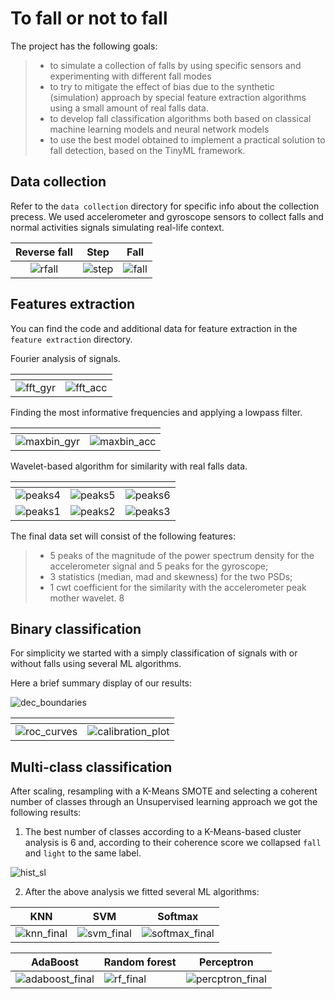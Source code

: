 # To fall or not to fall

The project has the following goals:
>- to simulate a collection of falls by using specific sensors and experimenting with different
fall modes
>- to try to mitigate the effect of bias due to the synthetic (simulation) approach by special
feature extraction algorithms using a small amount of real falls data.
>- to develop fall classification algorithms both based on classical machine learning models
and neural network models
>- to use the best model obtained to implement a practical solution to fall detection, based
on the TinyML framework.

## Data collection 

Refer to the `data collection` directory for specific info about the collection precess. We used accelerometer and gyroscope sensors to collect falls and normal activities signals simulating real-life context.

Reverse fall          |  Step | Fall
:-------------------------:|:-------------------------:|:-------------------------:
![rfall](https://github.com/Engrima18/ToFall_orNot_toFall/assets/93355495/d9514377-6b91-4484-adb2-71ac81f89bc1)|![step](https://github.com/Engrima18/ToFall_orNot_toFall/assets/93355495/705c2bdf-9bc4-4640-9ff5-aacc5e041316)|![fall](https://github.com/Engrima18/ToFall_orNot_toFall/assets/93355495/88cf4140-7ba4-4709-9c9e-d0275aedc57a)

## Features extraction

You can find the code and additional data for feature extraction in the `feature extraction` directory.

Fourier analysis of signals.

| <!-- -->    | <!-- -->    | 
|-------------|-------------|
![fft_gyr](https://github.com/Engrima18/ToFall_orNot_toFall/assets/93355495/a8dd17af-f599-437f-99ce-c4466e735a99)|![fft_acc](https://github.com/Engrima18/ToFall_orNot_toFall/assets/93355495/91ed2c13-b774-4337-9ff0-88d887785791)

Finding the most informative frequencies and applying a lowpass filter.

| <!-- -->    | <!-- -->    | 
|-------------|-------------|
![maxbin_gyr](https://github.com/Engrima18/ToFall_orNot_toFall/assets/93355495/52c1e962-a924-44ad-8d6e-8dd3ea489b1a)|![maxbin_acc](https://github.com/Engrima18/ToFall_orNot_toFall/assets/93355495/430a8544-1e90-40d7-9285-3ce4f3155b86)


Wavelet-based algorithm for similarity with real falls data.

| <!-- -->    | <!-- -->    | <!-- -->    | 
|-------------|-------------|-------------|
![peaks4](https://github.com/Engrima18/ToFall_orNot_toFall/assets/93355495/be1b1607-daed-4e9a-8fb3-4e23d47d2bd0)|![peaks5](https://github.com/Engrima18/ToFall_orNot_toFall/assets/93355495/9f3e9a69-846a-41a7-8c98-dcdc5f91c85a)|![peaks6](https://github.com/Engrima18/ToFall_orNot_toFall/assets/93355495/b03283e2-0238-4b1f-9ed8-e4fd4b871dfa)
![peaks1](https://github.com/Engrima18/ToFall_orNot_toFall/assets/93355495/7adb06b1-f752-4307-b484-0a36f97c7230)|![peaks2](https://github.com/Engrima18/ToFall_orNot_toFall/assets/93355495/ddbb92e2-5725-4e84-8332-df6c682df9b2)|![peaks3](https://github.com/Engrima18/ToFall_orNot_toFall/assets/93355495/cb8bfe3a-b962-4c54-a065-e504be80d91e)

The final data set will consist of the following features:
>- 5 peaks of the magnitude of the power spectrum density for the accelerometer signal
and 5 peaks for the gyroscope;
>- 3 statistics (median, mad and skewness) for the two PSDs;
>- 1 cwt coefficient for the similarity with the accelerometer peak mother wavelet.
8

## Binary classification

For simplicity we started with a simply classification of signals with or without falls using several ML algorithms.

Here a brief summary display of our results:

![dec_boundaries](https://github.com/Engrima18/ToFall_orNot_toFall/assets/93355495/7f31bcd9-5a7c-45d7-8c82-2c0dca949475)

| <!-- -->    | <!-- -->    |
|-------------|-------------|
![roc_curves](https://github.com/Engrima18/ToFall_orNot_toFall/assets/93355495/c4023113-4454-4194-8518-0a2ef91e6bc1)|![calibration_plot](https://github.com/Engrima18/ToFall_orNot_toFall/assets/93355495/02c3f652-985a-45dc-b42e-249caa3c8776)

## Multi-class classification

After scaling, resampling with a K-Means SMOTE and selecting a coherent number of classes through an Unsupervised learning approach we got the following results:

1) The best number of classes according to a K-Means-based cluster analysis is 6 and, according to their coherence score we collapsed `fall` and `light` to the same label.

![hist_sl](https://github.com/Engrima18/ToFall_orNot_toFall/assets/93355495/5ae43dba-d742-4534-827d-e9f8800de056)

2) After the above analysis we fitted several ML algorithms:

| KNN   | SVM    | Softmax | 
|-------------|-------------|-------------|
![knn_final](https://github.com/Engrima18/ToFall_orNot_toFall/assets/93355495/a178d10b-c9b2-4c42-967a-4f4e6e8de4ab)|![svm_final](https://github.com/Engrima18/ToFall_orNot_toFall/assets/93355495/c8e6f952-deee-4951-8770-1e21b422e71d)|![softmax_final](https://github.com/Engrima18/ToFall_orNot_toFall/assets/93355495/bb97a4b8-2eae-4b01-a90a-cce857088d8b)

| AdaBoost    | Random forest    | Perceptron    | 
|-------------|-------------|-------------|
![adaboost_final](https://github.com/Engrima18/ToFall_orNot_toFall/assets/93355495/0648cd06-0a77-4f59-96fd-a91e8b494f3f)|![rf_final](https://github.com/Engrima18/ToFall_orNot_toFall/assets/93355495/420538d0-ff9b-4d1d-bc28-151f40c21477)|![percptron_final](https://github.com/Engrima18/ToFall_orNot_toFall/assets/93355495/ab6b6587-d132-4605-a033-5e677e4b8ddf)
